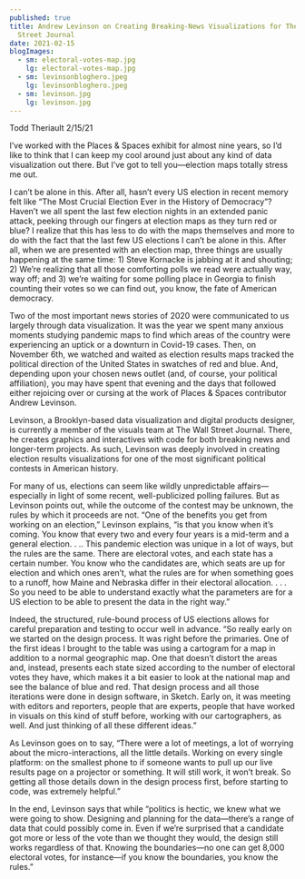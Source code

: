 ```yaml
---
published: true
title: Andrew Levinson on Creating Breaking-News Visualizations for The Wall
  Street Journal
date: 2021-02-15
blogImages:
  - sm: electoral-votes-map.jpg
    lg: electoral-votes-map.jpg
  - sm: levinsonbloghero.jpeg
    lg: levinsonbloghero.jpeg
  - sm: levinson.jpg
    lg: levinson.jpg
---
```

Todd Theriault
2/15/21

I’ve worked with the Places & Spaces exhibit for almost nine years, so I’d like to think that I can keep my cool around just about any kind of data visualization out there. But I’ve got to tell you—election maps totally stress me out. 

I can’t be alone in this. After all, hasn’t every US election in recent memory felt like “The Most Crucial Election Ever in the History of Democracy”? Haven’t we all spent the last few election nights in an extended panic attack, peeking through our fingers at election maps as they turn red or blue?   I realize that this has less to do with the maps themselves and more to do with the fact that the last few US elections I can’t be alone in this. After all, when we are presented with an election map, three things are usually happening at the same time: 1) Steve Kornacke is jabbing at it and shouting;  2) We’re realizing that all those comforting polls we read were actually way, way off; and 3) we’re waiting for some polling place in Georgia to finish counting their votes so we can find out, you know, the fate of American democracy.

Two of the most important news stories of 2020 were communicated to us largely through data visualization. It was the year we spent many anxious moments studying pandemic maps to find which areas of the country were experiencing an uptick or a downturn in Covid-19 cases. Then, on November 6th, we watched and waited as election results maps tracked the political direction of the United States in swatches of red and blue. And, depending upon your chosen news outlet (and, of course, your political affiliation), you may have spent that evening and the days that followed either rejoicing over or cursing at the work of Places & Spaces contributor Andrew Levinson.

Levinson, a Brooklyn-based data visualization and digital products designer, is currently a member of the visuals team at The Wall Street Journal. There, he creates graphics and interactives with code for both breaking news and longer-term projects. As such, Levinson was deeply involved in creating election results visualizations for one of the most significant political contests in American history. 

For many of us, elections can seem like wildly unpredictable affairs—especially in light of some recent, well-publicized polling failures. But as Levinson points out, while the outcome of the contest may be unknown, the rules by which it proceeds are not. “One of the benefits you get from working on an election,” Levinson explains, “is that you know when it’s coming. You know that every two and every four years is a mid-term and a general election. . .. This pandemic election was unique in a lot of ways, but the rules are the same. There are electoral votes, and each state has a certain number. You know who the candidates are, which seats are up for election and which ones aren’t, what the rules are for when something goes to a runoff, how Maine and Nebraska differ in their electoral allocation. . . . So you need to be able to understand exactly what the parameters are for a US election to be able to present the data in the right way.”   

Indeed, the structured, rule-bound process of US elections allows for careful preparation and testing to occur well in advance. “So really early on we started on the design process. It was right before the primaries. One of the first ideas I brought to the table was using a cartogram for a map in addition to a normal geographic map. One that doesn’t distort the areas and, instead, presents each state sized according to the number of electoral votes they have, which makes it a bit easier to look at the national map and see the balance of blue and red. That design process and all those iterations were done in design software, in Sketch. Early on, it was meeting with editors and reporters, people that are experts, people that have worked in visuals on this kind of stuff before, working with our cartographers, as well. And just thinking of all these different ideas.”

As Levinson goes on to say, “There were a lot of meetings, a lot of worrying about the micro-interactions, all the little details. Working on every single platform: on the smallest phone to if someone wants to pull up our live results page on a projector or something. It will still work, it won’t break. So getting all those details down in the design process first, before starting to code, was extremely helpful.”

In the end, Levinson says that while “politics is hectic, we knew what we were going to show. Designing and planning for the data—there’s a range of data that could possibly come in. Even if we’re surprised that a candidate got more or less of the vote than we thought they would, the design still works regardless of that. Knowing the boundaries—no one can get 8,000 electoral votes, for instance—if you know the boundaries, you know the rules.”
